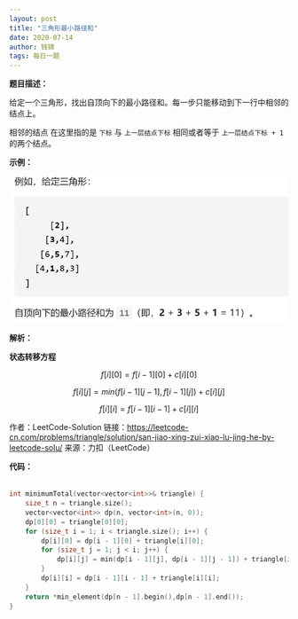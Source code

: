 ```yaml
---
layout: post
title: "三角形最小路径和"
date: 2020-07-14
author: 钱锦
tags: 每日一题
---
```


**题目描述：**

给定一个三角形，找出自顶向下的最小路径和。每一步只能移动到下一行中相邻的结点上。

相邻的结点 在这里指的是 <code>下标</code> 与 <code>上一层结点下标</code> 相同或者等于 <code>上一层结点下标 + 1</code> 的两个结点。

**示例：**

![示例](/assets/img/20200714_01.png "示例")

**解析：**

**状态转移方程**

$$ f[i][0]=f[i−1][0]+c[i][0] $$

$$ f[i][j]=min(f[i−1][j−1],f[i−1][j])+c[i][j] $$

$$ f[i][i]=f[i−1][i−1]+c[i][i] $$

作者：LeetCode-Solution
链接：https://leetcode-cn.com/problems/triangle/solution/san-jiao-xing-zui-xiao-lu-jing-he-by-leetcode-solu/
来源：力扣（LeetCode）

**代码：**

```cpp

int minimumTotal(vector<vector<int>>& triangle) {
    size_t n = triangle.size();
    vector<vector<int>> dp(n, vector<int>(n, 0));
    dp[0][0] = triangle[0][0];
    for (size_t i = 1; i < triangle.size(); i++) {
        dp[i][0] = dp[i - 1][0] + triangle[i][0];
        for (size_t j = 1; j < i; j++) {
            dp[i][j] = min(dp[i - 1][j], dp[i - 1][j - 1]) + triangle[i][j];
        }
        dp[i][i] = dp[i - 1][i - 1] + triangle[i][i];
    }
    return *min_element(dp[n - 1].begin(),dp[n - 1].end());
}
```
